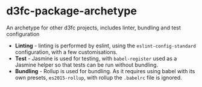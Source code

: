 # d3fc-package-archetype

An archetype for other d3fc projects, includes linter, bundling and test configuration

 - **Linting** - linting is performed by eslint, using the `eslint-config-standard` configuration, with a few customisations.
 - **Test** - Jasmine is used for testing, with `babel-register` used as a Jasmine helper so that tests can be run without bundling.
 - **Bundling** - Rollup is used for bundling. As it requires using babel with its own presets, `es2015-rollup`, with rollup the `.babelrc` file is ignored.
